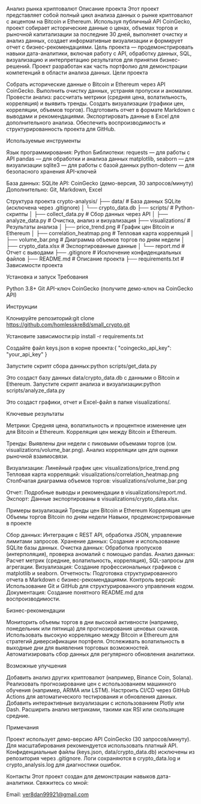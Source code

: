 Анализ рынка криптовалют
Описание проекта
Этот проект представляет собой полный цикл анализа данных о рынке криптовалют с акцентом на Bitcoin и Ethereum. Используя публичный API CoinGecko, проект собирает исторические данные о ценах, объемах торгов и рыночной капитализации за последние 30 дней, выполняет очистку и анализ данных, создает информативные визуализации и формирует отчет с бизнес-рекомендациями. 
Цель проекта — продемонстрировать навыки дата-аналитики, включая работу с API, обработку данных, SQL, визуализацию и интерпретацию результатов для принятия бизнес-решений. Проект разработан как часть портфолио для демонстрации компетенций в области анализа данных.
Цели проекта

Собрать исторические данные о Bitcoin и Ethereum через API CoinGecko.
Выполнить очистку данных, устраняя пропуски и аномалии.
Провести анализ: рассчитать метрики (средняя цена, волатильность, корреляция) и выявить тренды.
Создать визуализации (графики цен, корреляции, объемов торгов).
Подготовить отчет в формате Markdown с выводами и рекомендациями.
Экспортировать данные в Excel для дополнительного анализа.
Обеспечить воспроизводимость и структурированность проекта для GitHub.

Используемые инструменты

Язык программирования: Python
Библиотеки:
requests — для работы с API
pandas — для обработки и анализа данных
matplotlib, seaborn — для визуализации
sqlite3 — для работы с базой данных
python-dotenv — для безопасного хранения API-ключей


База данных: SQLite
API: CoinGecko (демо-версия, 30 запросов/минуту)
Дополнительно: Git, Markdown, Excel

Структура проекта
crypto-analysis/
├── data/                    # База данных SQLite (исключена через .gitignore)
│   └── crypto_data.db
├── scripts/                 # Python-скрипты
│   ├── collect_data.py      # Сбор данных через API
│   ├── analyze_data.py      # Очистка, анализ и визуализация
├── visualizations/          # Результаты анализа
│   ├── price_trend.png      # График цен Bitcoin и Ethereum
│   ├── correlation_heatmap.png # Тепловая карта корреляций
│   ├── volume_bar.png       # Диаграмма объемов торгов по дням недели
│   ├── crypto_data.xlsx     # Экспортированные данные
│   └── report.md            # Отчет с выводами
├── .gitignore               # Исключение конфиденциальных файлов
├── README.md                # Описание проекта
├── requirements.txt         # Зависимости проекта

Установка и запуск
Требования

Python 3.8+
Git
API-ключ CoinGecko (получите демо-ключ на CoinGecko API)

Инструкции

Клонируйте репозиторий:git clone https://github.com/homlesskre8d/small_crypto.git


Установите зависимости:pip install -r requirements.txt


Создайте файл keys.json в корне проекта:{
    "coingecko_api_key": "your_api_key"
}


Запустите скрипт сбора данных:python scripts/get_data.py

Это создаст базу данных data/crypto_data.db с данными о Bitcoin и Ethereum.
Запустите скрипт анализа и визуализации:python scripts/analyze_data.py

Это создаст графики, отчет и Excel-файл в папке visualizations/.

Ключевые результаты

Метрики:
Средняя цена, волатильность и процентное изменение цен для Bitcoin и Ethereum.
Корреляция цен между Bitcoin и Ethereum.


Тренды:
Выявлены дни недели с пиковыми объемами торгов (см. visualizations/volume_bar.png).
Анализ корреляции цен для оценки рыночной взаимосвязи.


Визуализации:
Линейный график цен: visualizations/price_trend.png
Тепловая карта корреляций: visualizations/correlation_heatmap.png
Столбчатая диаграмма объемов торгов: visualizations/volume_bar.png


Отчет: Подробные выводы и рекомендации в visualizations/report.md.
Экспорт: Данные экспортированы в visualizations/crypto_data.xlsx.

Примеры визуализаций
Тренды цен Bitcoin и Ethereum
Корреляция цен
Объемы торгов Bitcoin по дням недели
Навыки, продемонстрированные в проекте

Сбор данных: Интеграция с REST API, обработка JSON, управление лимитами запросов.
Хранение данных: Создание и использование SQLite базы данных.
Очистка данных: Обработка пропусков (интерполяция), проверка аномалий с помощью pandas.
Анализ данных: Расчет метрик (средние, волатильность, корреляция), SQL-запросы для агрегации.
Визуализация: Создание профессиональных графиков с matplotlib и seaborn.
Отчетность: Подготовка структурированного отчета в Markdown с бизнес-рекомендациями.
Контроль версий: Использование Git и GitHub для структурированного управления кодом.
Документация: Создание понятного README.md для воспроизводимости.

Бизнес-рекомендации

Мониторить объемы торгов в дни высокой активности (например, понедельник или пятница) для прогнозирования ценовых скачков.
Использовать высокую корреляцию между Bitcoin и Ethereum для стратегий диверсификации портфеля.
Отслеживать волатильность в выходные дни для выявления торговых возможностей.
Автоматизировать сбор данных для регулярного обновления аналитики.

Возможные улучшения

Добавить анализ других криптовалют (например, Binance Coin, Solana).
Реализовать прогнозирование цен с использованием машинного обучения (например, ARIMA или LSTM).
Настроить CI/CD через GitHub Actions для автоматического тестирования и обновления данных.
Добавить интерактивные визуализации с использованием Plotly или Dash.
Расширить анализ метриками, такими как RSI или скользящие средние.

Примечания

Проект использует демо-версию API CoinGecko (30 запросов/минуту). Для масштабирования рекомендуется использовать платный API.
Конфиденциальные файлы (keys.json, data/crypto_data.db) исключены из репозитория через .gitignore.
Логи сохраняются в crypto_data.log и crypto_analysis.log для диагностики ошибок.

Контакты
Этот проект создан для демонстрации навыков дата-аналитики. Свяжитесь со мной:

Email: ver8dan99921@gmail.com
